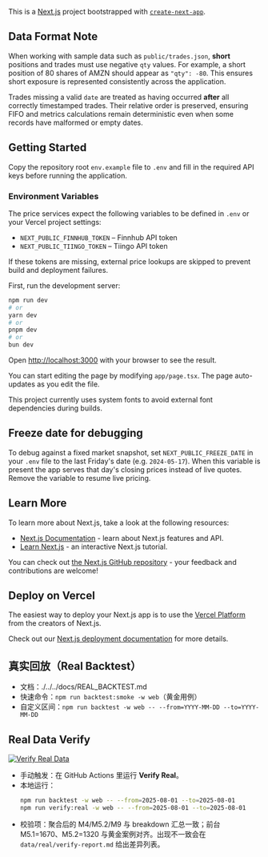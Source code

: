 This is a [Next.js](https://nextjs.org) project bootstrapped with [`create-next-app`](https://nextjs.org/docs/app/api-reference/create-next-app).

## Data Format Note

When working with sample data such as `public/trades.json`, **short** positions and
trades must use negative `qty` values. For example, a short position of 80 shares of
AMZN should appear as `"qty": -80`. This ensures short exposure is represented
consistently across the application.

Trades missing a valid `date` are treated as having occurred **after** all
correctly timestamped trades. Their relative order is preserved, ensuring FIFO
and metrics calculations remain deterministic even when some records have
malformed or empty dates.

## Getting Started

Copy the repository root `env.example` file to `.env` and fill in the required API keys before running the application.

### Environment Variables

The price services expect the following variables to be defined in `.env` or your Vercel project settings:

- `NEXT_PUBLIC_FINNHUB_TOKEN` – Finnhub API token
- `NEXT_PUBLIC_TIINGO_TOKEN` – Tiingo API token

If these tokens are missing, external price lookups are skipped to prevent build and deployment failures.

First, run the development server:

```bash
npm run dev
# or
yarn dev
# or
pnpm dev
# or
bun dev
```

Open [http://localhost:3000](http://localhost:3000) with your browser to see the result.

You can start editing the page by modifying `app/page.tsx`. The page auto-updates as you edit the file.

This project currently uses system fonts to avoid external font dependencies during builds.

## Freeze date for debugging

To debug against a fixed market snapshot, set `NEXT_PUBLIC_FREEZE_DATE` in your `.env` file to the last Friday's date (e.g. `2024-05-17`). When this variable is present the app serves that day's closing prices instead of live quotes. Remove the variable to resume live pricing.

## Learn More

To learn more about Next.js, take a look at the following resources:

- [Next.js Documentation](https://nextjs.org/docs) - learn about Next.js features and API.
- [Learn Next.js](https://nextjs.org/learn) - an interactive Next.js tutorial.

You can check out [the Next.js GitHub repository](https://github.com/vercel/next.js) - your feedback and contributions are welcome!

## Deploy on Vercel

The easiest way to deploy your Next.js app is to use the [Vercel Platform](https://vercel.com/new?utm_medium=default-template&filter=next.js&utm_source=create-next-app&utm_campaign=create-next-app-readme) from the creators of Next.js.

Check out our [Next.js deployment documentation](https://nextjs.org/docs/app/building-your-application/deploying) for more details.

## 真实回放（Real Backtest）
- 文档：./../../docs/REAL_BACKTEST.md
- 快速命令：`npm run backtest:smoke -w web`（黄金用例）
- 自定义区间：`npm run backtest -w web -- --from=YYYY-MM-DD --to=YYYY-MM-DD`

## Real Data Verify

[![Verify Real Data](https://github.com/qiqiMagicCity/Trading777/actions/workflows/verify-real.yml/badge.svg)](https://github.com/qiqiMagicCity/Trading777/actions/workflows/verify-real.yml)

- 手动触发：在 GitHub Actions 里运行 **Verify Real**。
- 本地运行：
  ```bash
  npm run backtest -w web -- --from=2025-08-01 --to=2025-08-01
  npm run verify:real -w web -- --from=2025-08-01 --to=2025-08-01
  ```
- 校验项：聚合后的 M4/M5.2/M9 与 breakdown 汇总一致；前台 M5.1=1670、M5.2=1320 与黄金案例对齐。出现不一致会在 `data/real/verify-report.md` 给出差异列表。
